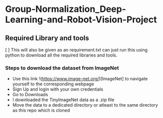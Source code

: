 # Group-Normalization_Deep-Learning-and-Robot-Vision-Project

## Required Library and tools
[ ] This will also be given as an requirement.txt can just run this using python to download all the required libraries and tools.


### Steps to download the dataset from ImageNet
- Use this link !(https://www.image-net.org/)[ImageNet] to navigate yourself to the corresponding webpage
- Sign Up and login with your own credentials
- Go to Downloads
- I downloaded the TinyImageNet data as a .zip file
- Move the data to a dedicated directory or atleast to the same directory as this repo which is cloned 
